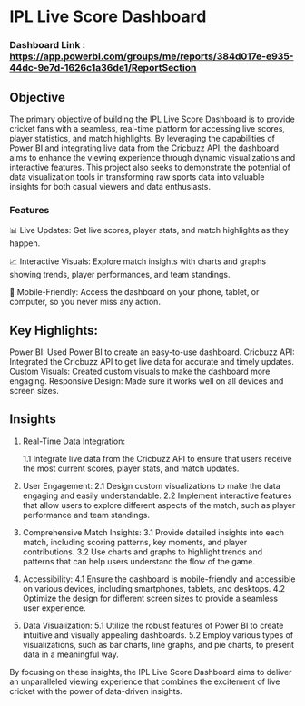 # IPL Live Score Dashboard

### Dashboard Link : https://app.powerbi.com/groups/me/reports/384d017e-e935-44dc-9e7d-1626c1a36de1/ReportSection

## Objective
The primary objective of building the IPL Live Score Dashboard is to provide cricket fans with a seamless, real-time platform for accessing live scores, player statistics, and match highlights. By leveraging the capabilities of Power BI and integrating live data from the Cricbuzz API, the dashboard aims to enhance the viewing experience through dynamic visualizations and interactive features. This project also seeks to demonstrate the potential of data visualization tools in transforming raw sports data into valuable insights for both casual viewers and data enthusiasts.


### Features

📊 Live Updates: Get live scores, player stats, and match highlights as they happen.

📈 Interactive Visuals: Explore match insights with charts and graphs showing trends, player performances, and team standings.

📱 Mobile-Friendly: Access the dashboard on your phone, tablet, or computer, so you never miss any action.

## Key Highlights:

Power BI: Used Power BI to create an easy-to-use dashboard.
Cricbuzz API: Integrated the Cricbuzz API to get live data for accurate and timely updates.
Custom Visuals: Created custom visuals to make the dashboard more engaging.
Responsive Design: Made sure it works well on all devices and screen sizes.

## Insights

1. Real-Time Data Integration:
   
      1.1 Integrate live data from the Cricbuzz API to ensure that users receive the most current scores, player stats, and match updates.

3. User Engagement:
        2.1 Design custom visualizations to make the data engaging and easily understandable.
        2.2 Implement interactive features that allow users to explore different aspects of the match, such as player performance and team standings.

4. Comprehensive Match Insights:
        3.1 Provide detailed insights into each match, including scoring patterns, key moments, and player contributions.
        3.2 Use charts and graphs to highlight trends and patterns that can help users understand the flow of the game.


5. Accessibility:
        4.1 Ensure the dashboard is mobile-friendly and accessible on various devices, including smartphones, tablets, and desktops.
        4.2 Optimize the design for different screen sizes to provide a seamless user experience.


5. Data Visualization:
        5.1 Utilize the robust features of Power BI to create intuitive and visually appealing dashboards.
        5.2 Employ various types of visualizations, such as bar charts, line graphs, and pie charts, to present data in a meaningful way.


By focusing on these insights, the IPL Live Score Dashboard aims to deliver an unparalleled viewing experience that combines the excitement of live cricket with the power of data-driven insights.

